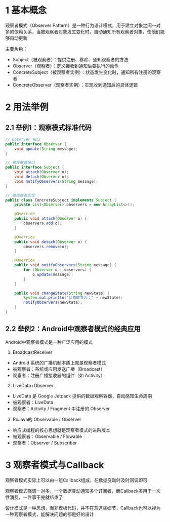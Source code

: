 # 1 基本概念  

观察者模式（Observer Pattern）是一种行为设计模式，用于建立对象之间一对多的依赖关系，当被观察者对象发生变化时，自动通知所有观察者对象，使他们能够自动更新  

主要角色：   
- Subject（被观察者）：提供注册、移除、通知观察者的方法  
- Observer（观察者）：定义接收到通知后要执行的动作  
- ConcreteSubject（被观察者实例）：状态发生变化时，通知所有注册的观察者  
- ConcreteObserver（观察者实例）：实现收到通知后的具体逻辑  

# 2 用法举例  

## 2.1 举例1：观察模式标准代码

```java
// Observer 接口
public interface Observer {
    void update(String message);
}

// 被观察者接口
public interface Subject {
    void attach(Observer o);
    void detach(Observer o);
    void notifyObservers(String message);
}

// 被观察者实现
public class ConcreteSubject implements Subject {
    private List<Observer> observers = new ArrayList<>();

    @Override
    public void attach(Observer o) {
        observers.add(o);
    }

    @Override
    public void detach(Observer o) {
        observers.remove(o);
    }

    @Override
    public void notifyObservers(String message) {
        for (Observer o : observers) {
            o.update(message);
        }
    }

    public void changeState(String newState) {
        System.out.println("状态改变为：" + newState);
        notifyObservers(newState);
    }
}
```


## 2.2 举例2：Android中观察者模式的经典应用  

Android中观察者模式是一种广泛应用的模式  

1. BroadcastReceiver

- Android 系统的广播机制本质上就是观察者模式   
- 被观察者：系统或应用发送广播（Broadcast）  
- 观察者：注册广播接收器的组件（如 Activity）  

2. LiveData+Observer  

- LiveData 是 Google Jetpack 提供的数据观察容器，自动感知生命周期  
- 被观察者：LiveData  
- 观察者：Activity / Fragment 中注册的 Observer  

3. RxJava的 Observable / Observer

- 响应式编程的核心思想就是观察者模式的进阶版本  
- 被观察者：Observable / Flowable   
- 观察者：Observer / Subscriber


# 3 观察者模式与Callback  

观察者模式实际上可以由一组Callback组成，在数据变动时及时回调即可  

观察者模式强调一对多，一个数据变动通知多个订阅者，而Callback多用于一次性消费，一件事干完就结束了  

设计模式是一种思想，而非模板代码，并不在意这些细节，Callback也可以视为一种观察者模式，能解决问题的都是好的设计